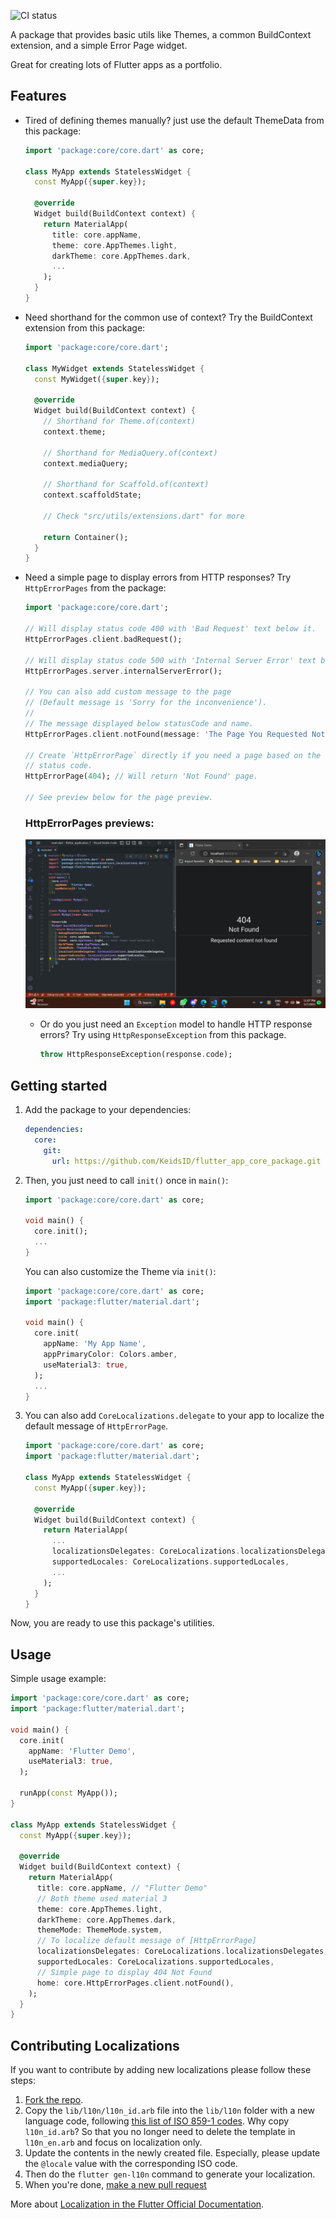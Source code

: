 <!--
This README describes the package. If you publish this package to pub.dev,
this README's contents appear on the landing page for your package.

For information about how to write a good package README, see the guide for
[writing package pages](https://dart.dev/guides/libraries/writing-package-pages).

For general information about developing packages, see the Dart guide for
[creating packages](https://dart.dev/guides/libraries/create-library-packages)
and the Flutter guide for
[developing packages and plugins](https://flutter.dev/developing-packages).
-->

![CI status](https://api.codemagic.io/apps/643d42ab38ef8225c156a310/default-workflow/status_badge.svg)

A package that provides basic utils like Themes, a common BuildContext
extension, and a simple Error Page widget.

Great for creating lots of Flutter apps as a portfolio.

## Features

- Tired of defining themes manually? just use the default ThemeData from this
  package:

  ```dart
  import 'package:core/core.dart' as core;

  class MyApp extends StatelessWidget {
    const MyApp({super.key});

    @override
    Widget build(BuildContext context) {
      return MaterialApp(
        title: core.appName,
        theme: core.AppThemes.light,
        darkTheme: core.AppThemes.dark,
        ...
      );
    }
  }
  ```

- Need shorthand for the common use of context? Try the BuildContext extension
  from this package:

  ```dart
  import 'package:core/core.dart';

  class MyWidget extends StatelessWidget {
    const MyWidget({super.key});

    @override
    Widget build(BuildContext context) {
      // Shorthand for Theme.of(context)
      context.theme;

      // Shorthand for MediaQuery.of(context)
      context.mediaQuery;

      // Shorthand for Scaffold.of(context)
      context.scaffoldState;

      // Check "src/utils/extensions.dart" for more

      return Container();
    }
  }
  ```

- Need a simple page to display errors from HTTP responses? Try `HttpErrorPages`
  from the package:

  ```dart
  import 'package:core/core.dart';

  // Will display status code 400 with 'Bad Request' text below it.
  HttpErrorPages.client.badRequest();

  // Will display status code 500 with 'Internal Server Error' text below it.
  HttpErrorPages.server.internalServerError();

  // You can also add custom message to the page
  // (Default message is 'Sorry for the inconvenience').
  //
  // The message displayed below statusCode and name.
  HttpErrorPages.client.notFound(message: 'The Page You Requested Not Found');

  // Create `HttpErrorPage` directly if you need a page based on the response
  // status code.
  HttpErrorPage(404); // Will return 'Not Found' page.

  // See preview below for the page preview.
  ```

  ### HttpErrorPages previews:

  ![HttpErrorPage preview](readme_assets/http_error_page_preview.png)

  - Or do you just need an `Exception` model to handle HTTP response errors? Try
    using `HttpResponseException` from this package.

    ```dart
    throw HttpResponseException(response.code);
    ```

## Getting started

1. Add the package to your dependencies:

   ```yaml
   dependencies:
     core:
       git:
         url: https://github.com/KeidsID/flutter_app_core_package.git
   ```

2. Then, you just need to call `init()` once in `main()`:

   ```dart
   import 'package:core/core.dart' as core;

   void main() {
     core.init();
     ...
   }
   ```

   You can also customize the Theme via `init()`:

   ```dart
   import 'package:core/core.dart' as core;
   import 'package:flutter/material.dart';

   void main() {
     core.init(
       appName: 'My App Name',
       appPrimaryColor: Colors.amber,
       useMaterial3: true,
     );
     ...
   }
   ```

3. You can also add `CoreLocalizations.delegate` to your app to localize the
   default message of `HttpErrorPage`.

   ```dart
   import 'package:core/core.dart' as core;
   import 'package:flutter/material.dart';

   class MyApp extends StatelessWidget {
     const MyApp({super.key});

     @override
     Widget build(BuildContext context) {
       return MaterialApp(
         ...
         localizationsDelegates: CoreLocalizations.localizationsDelegates,
         supportedLocales: CoreLocalizations.supportedLocales,
         ...
       );
     }
   }
   ```

Now, you are ready to use this package's utilities.

## Usage

Simple usage example:

```dart
import 'package:core/core.dart' as core;
import 'package:flutter/material.dart';

void main() {
  core.init(
    appName: 'Flutter Demo',
    useMaterial3: true,
  );

  runApp(const MyApp());
}

class MyApp extends StatelessWidget {
  const MyApp({super.key});

  @override
  Widget build(BuildContext context) {
    return MaterialApp(
      title: core.appName, // "Flutter Demo"
      // Both theme used material 3
      theme: core.AppThemes.light,
      darkTheme: core.AppThemes.dark,
      themeMode: ThemeMode.system,
      // To localize default message of [HttpErrorPage]
      localizationsDelegates: CoreLocalizations.localizationsDelegates,
      supportedLocales: CoreLocalizations.supportedLocales,
      // Simple page to display 404 Not Found
      home: core.HttpErrorPages.client.notFound(),
    );
  }
}
```

## Contributing Localizations

If you want to contribute by adding new localizations please follow these steps:

1. [Fork the repo](https://github.com/KeidsID/flutter_app_core_package/fork).
2. Copy the `lib/l10n/l10n_id.arb` file into the `lib/l10n` folder with a new
   language code, following
   [this list of ISO 859-1 codes](https://en.wikipedia.org/wiki/List_of_ISO_639-1_codes).
   Why copy `l10n_id.arb`? So that you no longer need to delete the template in
   `l10n_en.arb` and focus on localization only.
3. Update the contents in the newly created file. Especially, please update the
   `@locale` value with the corresponding ISO code.
4. Then do the `flutter gen-l10n` command to generate your localization.
5. When you're done,
   [make a new pull request](https://github.com/KeidsID/flutter_app_core_package/pulls)

More about
[Localization in the Flutter Official Documentation](https://docs.flutter.dev/development/accessibility-and-localization/internationalization).
